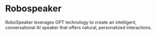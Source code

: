 # Robospeaker
RoboSpeaker leverages GPT technology to create an intelligent, conversational AI speaker that offers natural, personalized interactions.
